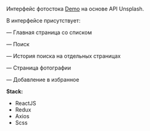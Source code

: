 Интерфейс фотостока [Demo](https://test-r-u.herokuapp.com/) на основе API Unsplash.

В интерфейсе присутствует:

— Главная страница со списком

— Поиск

— История поиска на отдельных страницах

— Страница фотографии

— Добавление в избранное

**Stack:**
* ReactJS
* Redux
* Axios
* Scss
